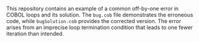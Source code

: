 This repository contains an example of a common off-by-one error in COBOL loops and its solution. The `bug.cob` file demonstrates the erroneous code, while `bugSolution.cob` provides the corrected version. The error arises from an imprecise loop termination condition that leads to one fewer iteration than intended.